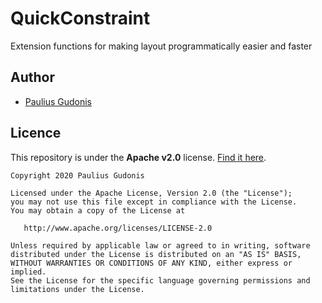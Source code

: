 # QuickConstraint

Extension functions for making layout programmatically easier and faster

## Author
* [Paulius Gudonis](https://pgu.dev)

## Licence
This repository is under the **Apache v2.0** license. [Find it here](https://github.com/nakkht/quick-constraint/blob/master/LICENSE).

    Copyright 2020 Paulius Gudonis

    Licensed under the Apache License, Version 2.0 (the "License");
    you may not use this file except in compliance with the License.
    You may obtain a copy of the License at

       http://www.apache.org/licenses/LICENSE-2.0

    Unless required by applicable law or agreed to in writing, software
    distributed under the License is distributed on an "AS IS" BASIS,
    WITHOUT WARRANTIES OR CONDITIONS OF ANY KIND, either express or implied.
    See the License for the specific language governing permissions and
    limitations under the License.
